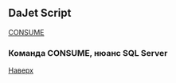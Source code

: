 ## DaJet Script

[CONSUME](https://github.com/zhichkin/dajet/tree/main/doc/dajet-script/databases/consume/README.md)

### Команда CONSUME, нюанс SQL Server



[Наверх](#команда-consume)
